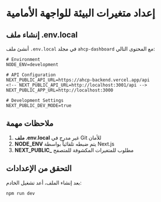 # إعداد متغيرات البيئة للواجهة الأمامية

## إنشاء ملف .env.local

أنشئ ملف `.env.local` في مجلد `ahcp-dashboard` مع المحتوى التالي:

```env
# Environment
NODE_ENV=development

# API Configuration
NEXT_PUBLIC_API_URL=https://ahcp-backend.vercel.app/api
<!-- NEXT_PUBLIC_API_URL=http://localhost:3001/api -->
NEXT_PUBLIC_APP_URL=http://localhost:3000

# Development Settings
NEXT_PUBLIC_DEV_MODE=true
```

## ملاحظات مهمة

1. **ملف .env.local** غير مدرج في Git للأمان
2. **NODE_ENV** يتم ضبطه تلقائياً بواسطة Next.js
3. **NEXT_PUBLIC_** مطلوب للمتغيرات المكشوفة للمتصفح

## التحقق من الإعدادات

بعد إنشاء الملف، أعد تشغيل الخادم:

```bash
npm run dev
```
